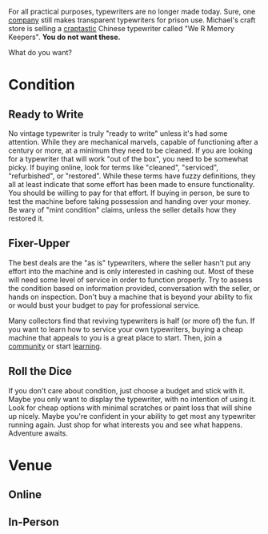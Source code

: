 <!-- TITLE: Buying a Typewriter -->
<!-- SUBTITLE: carefully find what you want -->

For all practical purposes, typewriters are no longer made today. Sure, one [company](http://www.swintec.com) still makes transparent typewriters for prison use. Michael's craft store is selling a [craptastic](http://xoverit.blogspot.com/2016/09/keeping-memories-with-typewriter.html) Chinese typewriter called "We R Memory Keepers". **You do not want these.**

What do you want?

# Condition
## Ready to Write
No vintage typewriter is truly "ready to write" unless it's had some attention. While they are mechanical marvels, capable of functioning after a century or more, at a minimum they need to be cleaned. If you are looking for a typewriter that will work "out of the box", you need to be somewhat picky. If buying online, look for terms like "cleaned", "serviced", "refurbished", or "restored". While these terms have fuzzy definitions, they all at least indicate that some effort has been made to ensure functionality. You should be willing to pay for that effort. If buying in person, be sure to test the machine before taking possession and handing over your money.  Be wary of "mint condition" claims, unless the seller details how they restored it.

## Fixer-Upper

The best deals are the "as is" typewriters, where the seller hasn't put any effort into the machine and is only interested in cashing out. Most of these will need some level of service in order to function properly. Try to assess the condition based on information provided, conversation with the seller, or hands on inspection. Don't buy a machine that is beyond your ability to fix or would bust your budget to pay for professional service.

Many collectors find that reviving typewriters is half (or more of) the fun. If you want to learn how to service your own typewriters, buying a cheap machine that appeals to you is a great place to start. Then, join a [community](/useful-links#communities) or start [learning](/maintenance/basic).

## Roll the Dice
If you don't care about condition, just choose a budget and stick with it. Maybe you only want to display the typewriter, with no intention of using it. Look for cheap options with minimal scratches or paint loss that will shine up nicely. Maybe you're confident in your ability to get most any typewriter running again. Just shop for what interests you and see what happens. Adventure awaits.

# Venue
## Online

## In-Person
